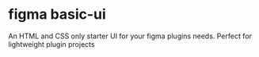 # figma basic-ui
 An HTML and CSS only starter UI for your figma plugins needs. 
 Perfect for lightweight plugin projects

 
